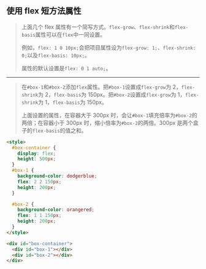 ## 使用 flex 短方法属性

> 上面几个 flex 属性有一个简写方式。`flex-grow`、`flex-shrink`和`flex-basis`属性可以在`flex`中一同设置。
>
> 例如，`flex: 1 0 10px;`会把项目属性设为`flex-grow: 1;`、`flex-shrink: 0;`以及`flex-basis: 10px;`。
>
> 属性的默认设置是`flex: 0 1 auto;`。

------

> 在`#box-1`和`#box-2`添加`flex`属性。把`#box-1`设置成`flex-grow`为 2，`flex-shrink`为 2，`flex-basis`为 150px。把`#box-2`设置成`flex-grow`为 1，`flex-shrink`为 1，`flex-basis`为 150px。
>
> 上面设置的属性，在容器大于 300px 时，会让`#box-1`填充倍率为`#box-2`的两倍；在容器小于 300px 时，缩小倍率为`#box-2`的两倍。300px 是两个盒子的`flex-basis`的值之和。

```html
<style>
  #box-container {
    display: flex;
    height: 500px;
  }
  #box-1 {
    background-color: dodgerblue;
    flex: 2 2 150px;
    height: 200px;
  }

  #box-2 {
    background-color: orangered;
    flex: 1 1 150px;
    height: 200px;
  }
</style>

<div id="box-container">
  <div id="box-1"></div>
  <div id="box-2"></div>
</div>
```